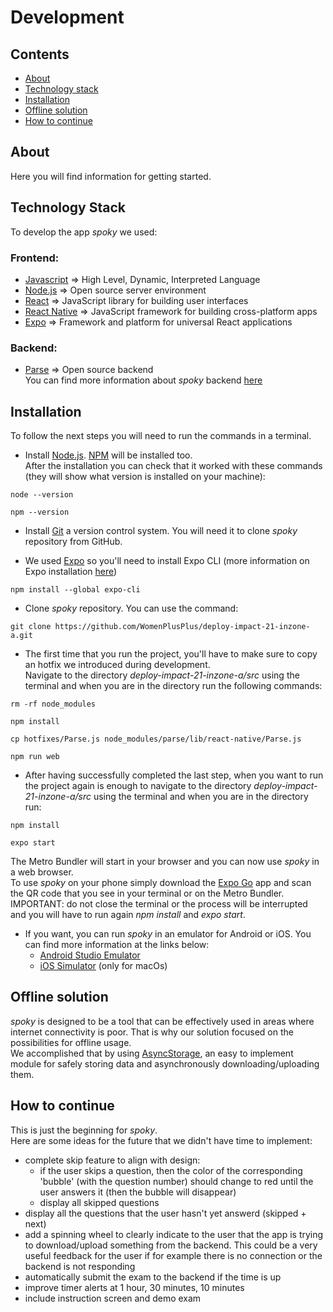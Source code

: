 
# Development

## Contents

- [About](#about)
- [Technology stack](#technologyS)
- [Installation](#installation)
- [Offline solution](#offline)
- [How to continue](#future)

## About <a name="about"></a>
Here you will find information for getting started. 

## Technology Stack <a name="technologyS"></a>
To develop the app *spoky* we used:

### Frontend:
- [Javascript](https://developer.mozilla.org/en-US/docs/Web/JavaScript) => High Level, Dynamic, Interpreted Language
- [Node.js](https://nodejs.org/en/) => Open source server environment
- [React](https://reactjs.org/) => JavaScript library for building user interfaces
- [React Native](https://reactnative.dev/) => JavaScript framework for building cross-platform apps
- [Expo](https://expo.dev/) => Framework and platform for universal React applications

### Backend:
- [Parse](https://parseplatform.org/) => Open source backend 
</br>You can find more information about *spoky* backend [here](https://github.com/WomenPlusPlus/deploy-impact-21-inzone-a/blob/main/docs/backend/README.md)

## Installation <a name="installation"></a>
To follow the next steps you will need to run the commands in a terminal.

- Install [Node.js](https://nodejs.org/en/). [NPM](https://www.npmjs.com/) will be installed too.
</br>After the installation you can check that it worked with these commands (they will show what version is installed on your machine):
```
node --version
```
```
npm --version
```
- Install [Git](https://git-scm.com/downloads) a version control system. You will need it to clone *spoky* repository from GitHub.

- We used [Expo](https://expo.dev/) so you'll need to install Expo CLI (more information on Expo installation [here](https://docs.expo.dev/get-started/installation/))
```
npm install --global expo-cli
```
- Clone *spoky* repository. You can use the command:
```
git clone https://github.com/WomenPlusPlus/deploy-impact-21-inzone-a.git
```
- The first time that you run the project, you'll have to make sure to copy an hotfix we introduced during development. </br>Navigate to the directory *deploy-impact-21-inzone-a/src* using the terminal and when you are in the directory run the following commands:
```
rm -rf node_modules
```
```
npm install
```
```
cp hotfixes/Parse.js node_modules/parse/lib/react-native/Parse.js
```
```
npm run web
```
- After having  successfully completed the last step, when you want to run the project again is enough to navigate to the directory *deploy-impact-21-inzone-a/src* using the terminal and when you are in the directory run:
```
npm install
```
```
expo start
```
The Metro Bundler will start in your browser and you can now use *spoky* in a web browser. 
</br>To use *spoky* on your phone simply download the [Expo Go](https://expo.dev/client) app and scan the QR code that you see in your terminal or on the Metro Bundler.</br> IMPORTANT: do not close the terminal or the process will be interrupted and you will have to run again *npm install* and *expo start*.

- If you want, you can run *spoky* in an emulator for Android or iOS. You can find more information at the links below:
  - [Android Studio Emulator](https://docs.expo.dev/workflow/android-studio-emulator/)
  - [iOS Simulator](https://docs.expo.dev/workflow/ios-simulator/) (only for macOs)

## Offline solution <a name="offline"></a>
*spoky* is designed to be a tool that can be effectively used in areas where internet connectivity is poor. That is why our solution focused on the possibilities for offline usage. 
</br>We accomplished that by using [AsyncStorage](https://react-native-async-storage.github.io/async-storage/docs/install), an easy to implement module for safely storing data and asynchronously downloading/uploading them.

## How to continue <a name="future"></a>
This is just the beginning for *spoky*. </br>Here are some ideas for the future that we didn't have time to implement:
- complete skip feature to align with design:
   - if the user skips a question, then the color of the corresponding 'bubble' (with the question number) should change to red until the user answers it (then the bubble will disappear) 
   - display all skipped questions
- display all the questions that the user hasn't yet answerd (skipped + next)
- add a spinning wheel to clearly indicate to the user that the app is trying to download/upload something from the backend. This could be a very useful feedback for the user if for example there is no connection or the backend is not responding
- automatically submit the exam to the backend if the time is up
- improve timer alerts at 1 hour, 30 minutes, 10 minutes
- include instruction screen and demo exam



 


 

